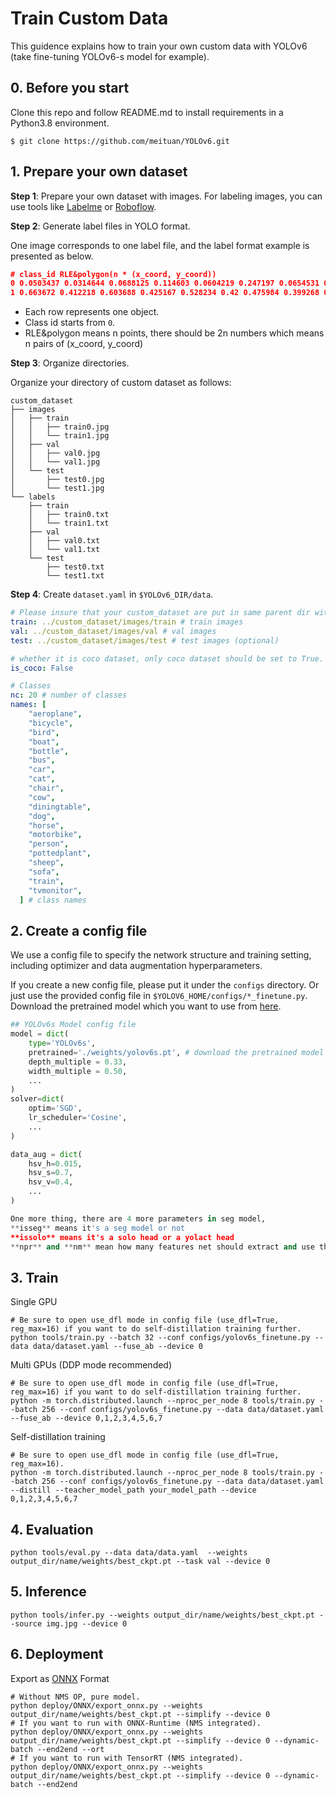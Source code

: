 # Train Custom Data

This guidence explains how to train your own custom data with YOLOv6 (take fine-tuning YOLOv6-s model for example).

## 0. Before you start

Clone this repo and follow README.md to install requirements in a Python3.8 environment.

```shell
$ git clone https://github.com/meituan/YOLOv6.git
```

## 1. Prepare your own dataset

**Step 1**: Prepare your own dataset with images. For labeling images, you can use tools like [Labelme](https://github.com/wkentaro/labelme) or [Roboflow](https://roboflow.com/).

**Step 2**: Generate label files in YOLO format.

One image corresponds to one label file, and the label format example is presented as below.

```json
# class_id RLE&polygon(n * (x_coord, y_coord))
0 0.0503437 0.0314644 0.0688125 0.114603 0.0604219 0.247197 0.0654531 0.330335 0.0436406 0.359561 0.0201406 0.361799 0.00335937 0.294372 0.00671875 0.229205 0.0134219 0.112364 0.0251719 0.0359623 0.0268594 0.00449791
1 0.663672 0.412218 0.603688 0.425167 0.528234 0.42 0.475984 0.399268 0.417938 0.391485 0.348281 0.383724 0.301844 0.414812 0.317328 0.430356 0.3715 0.469205 0.458578 0.508075 0.510813 0.515837 0.574672 0.495126 0.628844 0.476987 0.657875 0.453661 0.690766 0.435544
```

- Each row represents one object.
- Class id starts from `0`.
- RLE&polygon means n points, there should be 2n numbers which means n pairs of (x_coord, y_coord)

**Step 3**: Organize directories.

Organize your directory of custom dataset as follows:

```shell
custom_dataset
├── images
│   ├── train
│   │   ├── train0.jpg
│   │   └── train1.jpg
│   ├── val
│   │   ├── val0.jpg
│   │   └── val1.jpg
│   └── test
│       ├── test0.jpg
│       └── test1.jpg
└── labels
    ├── train
    │   ├── train0.txt
    │   └── train1.txt
    ├── val
    │   ├── val0.txt
    │   └── val1.txt
    └── test
        ├── test0.txt
        └── test1.txt
```

**Step 4**: Create `dataset.yaml` in `$YOLOv6_DIR/data`.

```yaml
# Please insure that your custom_dataset are put in same parent dir with YOLOv6_DIR
train: ../custom_dataset/images/train # train images
val: ../custom_dataset/images/val # val images
test: ../custom_dataset/images/test # test images (optional)

# whether it is coco dataset, only coco dataset should be set to True.
is_coco: False

# Classes
nc: 20 # number of classes
names: [
    "aeroplane",
    "bicycle",
    "bird",
    "boat",
    "bottle",
    "bus",
    "car",
    "cat",
    "chair",
    "cow",
    "diningtable",
    "dog",
    "horse",
    "motorbike",
    "person",
    "pottedplant",
    "sheep",
    "sofa",
    "train",
    "tvmonitor",
  ] # class names
```

## 2. Create a config file

We use a config file to specify the network structure and training setting, including optimizer and data augmentation hyperparameters.

If you create a new config file, please put it under the `configs` directory.
Or just use the provided config file in `$YOLOV6_HOME/configs/*_finetune.py`. Download the pretrained model which you want to use from [here](https://github.com/meituan/YOLOv6#benchmark).

```python
## YOLOv6s Model config file
model = dict(
    type='YOLOv6s',
    pretrained='./weights/yolov6s.pt', # download the pretrained model from YOLOv6 github if you're going to use the pretrained model
    depth_multiple = 0.33,
    width_multiple = 0.50,
    ...
)
solver=dict(
    optim='SGD',
    lr_scheduler='Cosine',
    ...
)

data_aug = dict(
    hsv_h=0.015,
    hsv_s=0.7,
    hsv_v=0.4,
    ...
)

One more thing, there are 4 more parameters in seg model,
**isseg** means it's a seg model or not
**issolo** means it's a solo head or a yolact head
**npr** and **nm** mean how many features net should extract and use them to get the mask.
```

## 3. Train

Single GPU

```shell
# Be sure to open use_dfl mode in config file (use_dfl=True, reg_max=16) if you want to do self-distillation training further.
python tools/train.py --batch 32 --conf configs/yolov6s_finetune.py --data data/dataset.yaml --fuse_ab --device 0
```

Multi GPUs (DDP mode recommended)

```shell
# Be sure to open use_dfl mode in config file (use_dfl=True, reg_max=16) if you want to do self-distillation training further.
python -m torch.distributed.launch --nproc_per_node 8 tools/train.py --batch 256 --conf configs/yolov6s_finetune.py --data data/dataset.yaml --fuse_ab --device 0,1,2,3,4,5,6,7
```

Self-distillation training

```shell
# Be sure to open use_dfl mode in config file (use_dfl=True, reg_max=16).
python -m torch.distributed.launch --nproc_per_node 8 tools/train.py --batch 256 --conf configs/yolov6s_finetune.py --data data/dataset.yaml --distill --teacher_model_path your_model_path --device 0,1,2,3,4,5,6,7
```

## 4. Evaluation

```shell
python tools/eval.py --data data/data.yaml  --weights output_dir/name/weights/best_ckpt.pt --task val --device 0
```

## 5. Inference

```shell
python tools/infer.py --weights output_dir/name/weights/best_ckpt.pt --source img.jpg --device 0
```

## 6. Deployment

Export as [ONNX](https://github.com/meituan/YOLOv6/tree/main/deploy/ONNX) Format

```shell
# Without NMS OP, pure model.
python deploy/ONNX/export_onnx.py --weights output_dir/name/weights/best_ckpt.pt --simplify --device 0
# If you want to run with ONNX-Runtime (NMS integrated).
python deploy/ONNX/export_onnx.py --weights output_dir/name/weights/best_ckpt.pt --simplify --device 0 --dynamic-batch --end2end --ort
# If you want to run with TensorRT (NMS integrated).
python deploy/ONNX/export_onnx.py --weights output_dir/name/weights/best_ckpt.pt --simplify --device 0 --dynamic-batch --end2end
```
